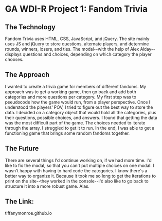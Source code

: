 # GA WDI-R Project 1: Fandom Trivia

## The Technology
Fandom Trivia uses HTML, CSS, JavaScript, and jQuery. The site mainly uses JS and jQuery to store questions, alternate players, and determine rounds, winners, losers, and ties. The modal--with the help of Alex Alday--displays questions and choices, depending on which category the player chooses.

## The Approach
I wanted to create a trivia game for members of different fandoms. My approach was to get a working game, then go back and add both categories and more questions per category. My first step was to pseudocode how the game would run, from a player perspective. Once I understood the players' POV, I tried to figure out the best way to store the data. I decided on a category object that would hold all the categories, plus their questions, possible choices, and answers. I found that getting the data was the most difficult part of the game. The choices needed to iterate through the array. I struggled to get it to run. In the end, I was able to get a functioning game that brings some random fandoms together.

## The Future
There are several things I'd continue working on, if we had more time. I'd like to fix the modal, so that you can't put multiple choices on one modal. I wasn't happy with having to hard code the categories. I know there's a better way to organize it. Because it took me so long to get the iterations to print on the site--they worked in the console--I'd also like to go back to structure it into a more robust game. Alas.

## The Link:
tiffanymonroe.github.io
